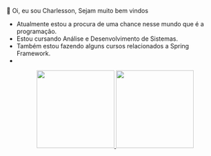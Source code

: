 👋 Oi, eu sou Charlesson,
Sejam muito bem vindos


- Atualmente estou a procura de uma chance nesse mundo que é a programação.
- Estou cursando Análise e Desenvolvimento de Sistemas.
- Também estou fazendo alguns cursos relacionados a Spring Framework.
- 
<div align="center">
  <a href="https://github.com/charlesssantos">
  <img height="180em" src="https://github-readme-stats.vercel.app/api?username=charlesssantos&show_icons=true&theme=merko&include_all_commits=true&count_private=true"/>
  <img height="180em" src="https://github-readme-stats.vercel.app/api/top-langs/?username=charlesssantos&layout=compact&langs_count=7&theme=merko"/>
</div>
